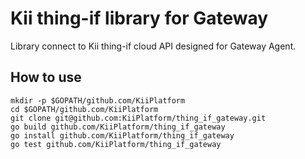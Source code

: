 # Kii thing-if library for Gateway
Library connect to Kii thing-if cloud API designed for Gateway Agent.

## How to use
```shell
mkdir -p $GOPATH/github.com/KiiPlatform
cd $GOPATH/github.com/KiiPlatform
git clone git@github.com:KiiPlatform/thing_if_gateway.git
go build github.com/KiiPlatform/thing_if_gateway
go install github.com/KiiPlatform/thing_if_gateway
go test github.com/KiiPlatform/thing_if_gateway
```
